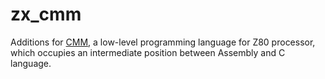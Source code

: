 # zx_cmm

Additions for [CMM](https://github.com/alemorf/zx_spectrum_game/tree/master/cmm_last), a low-level programming language for Z80 processor, which occupies an intermediate position between Assembly and C language.
